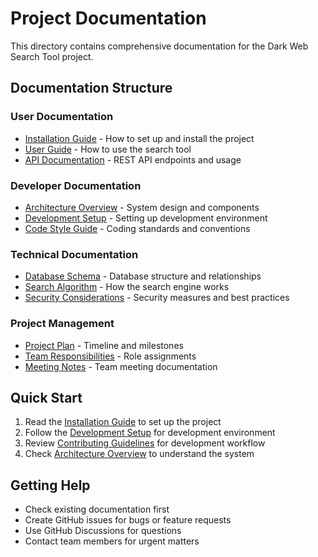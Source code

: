 # Project Documentation

This directory contains comprehensive documentation for the Dark Web Search Tool project.

## Documentation Structure

### User Documentation
- [Installation Guide](installation.md) - How to set up and install the project
- [User Guide](user_guide.md) - How to use the search tool
- [API Documentation](api.md) - REST API endpoints and usage

### Developer Documentation  
- [Architecture Overview](architecture.md) - System design and components
- [Development Setup](development.md) - Setting up development environment
- [Code Style Guide](code_style.md) - Coding standards and conventions

### Technical Documentation
- [Database Schema](database.md) - Database structure and relationships
- [Search Algorithm](search_algorithm.md) - How the search engine works
- [Security Considerations](security.md) - Security measures and best practices

### Project Management
- [Project Plan](project_plan.md) - Timeline and milestones
- [Team Responsibilities](team_responsibilities.md) - Role assignments
- [Meeting Notes](meeting_notes/) - Team meeting documentation

## Quick Start

1. Read the [Installation Guide](installation.md) to set up the project
2. Follow the [Development Setup](development.md) for development environment
3. Review [Contributing Guidelines](../CONTRIBUTING.md) for development workflow
4. Check [Architecture Overview](architecture.md) to understand the system

## Getting Help

- Check existing documentation first
- Create GitHub issues for bugs or feature requests
- Use GitHub Discussions for questions
- Contact team members for urgent matters